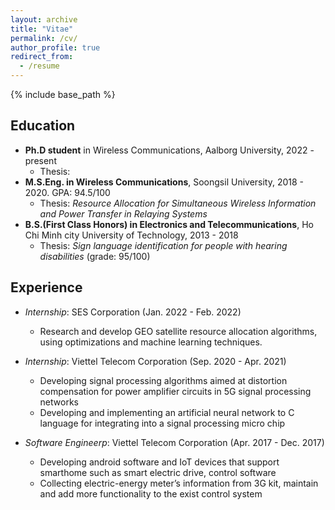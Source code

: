 ```yaml
---
layout: archive
title: "Vitae"
permalink: /cv/
author_profile: true
redirect_from:
  - /resume
---
```


{% include base_path %}

## Education

* **Ph.D student** in Wireless Communications, Aalborg University, 2022 - present 
   * Thesis: 
* **M.S.Eng. in Wireless Communications**, Soongsil University, 2018 - 2020. GPA: 94.5/100
  * Thesis: _Resource Allocation for Simultaneous Wireless Information and Power Transfer in Relaying
Systems_
* **B.S.(First Class Honors) in Electronics and Telecommunications**, Ho Chi Minh city University of Technology, 2013 - 2018
   * Thesis: _Sign language identification for people with hearing disabilities_ (grade: 95/100)

## Experience
* _Internship_: SES Corporation (Jan. 2022 - Feb. 2022)
   - Research and develop GEO satellite resource allocation algorithms, using optimizations and machine
learning techniques.

* _Internship_: Viettel Telecom Corporation (Sep. 2020 - Apr. 2021)
   - Developing signal processing algorithms aimed at distortion compensation for power amplifier circuits
in 5G signal processing networks
   - Developing and implementing an artificial neural network to C language for integrating into a signal
processing micro chip

* _Software Engineerp_: Viettel Telecom Corporation (Apr. 2017 - Dec. 2017)
   - Developing android software and IoT devices that support smarthome such as smart electric drive,
control software
   - Collecting electric-energy meter’s information from 3G kit, maintain and add more functionality to the exist control system


<!-- ## Eperience

* Summer 2015: Research Assistant
  * Github University
  * Duties included: Tagging issues
  * Supervisor: Professor Git

* Fall 2015: Research Assistant
  * Github University
  * Duties included: Merging pull requests
  * Supervisor: Professor Hub
  
## Skills

* Skill 1
* Skill 2
  * Sub-skill 2.1
  * Sub-skill 2.2
  * Sub-skill 2.3
* Skill 3

## Publications

  <ul>{% for post in site.publications %}
    {% include archive-single-cv.html %}
  {% endfor %}</ul>
  
## Talks

  <ul>{% for post in site.talks %}
    {% include archive-single-talk-cv.html %}
  {% endfor %}</ul>
  
## Teaching

  <ul>{% for post in site.teaching %}
    {% include archive-single-cv.html %}
  {% endfor %}</ul>
  
## Service and leadership

* Currently signed in to 43 different slack teams -->
